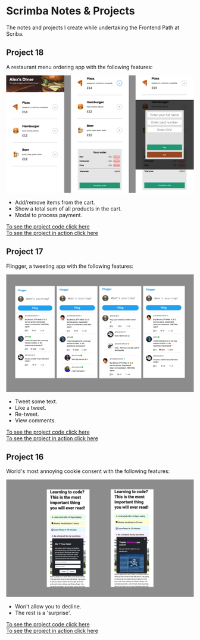 # Scrimba Notes & Projects

The notes and projects I create while undertaking the Frontend Path at Scriba.

## Project 18

A restaurant menu ordering app with the following features:

![preview image](18_ordering_app/assets/preview.jpg)

-   Add/remove items from the cart.
-   Show a total sum of all products in the cart.
-   Modal to process payment.

[To see the project code click here](https://github.com/agworkgit/scrimba/tree/main/18_ordering_app)<br>
[To see the project in action click here](https://agscrimba-ordering.netlify.app)

## Project 17

Flingger, a tweeting app with the following features:

![preview image](17_flingger/assets/preview.jpg)

-   Tweet some text.
-   Like a tweet.
-   Re-tweet.
-   View comments.

[To see the project code click here](https://github.com/agworkgit/scrimba/tree/main/17_flingger)<br>
[To see the project in action click here](https://flingger.netlify.app)

## Project 16

World's most annoying cookie consent with the following features:

![preview image](16_annoying_cookie_consent/assets/preview.jpg)

-   Won't allow you to decline.
-   The rest is a 'surprise'.

[To see the project code click here](https://github.com/agworkgit/scrimba/tree/main/16_annoying_cookie_consent)<br>
[To see the project in action click here](https://https://cookiehell-site.netlify.app)
